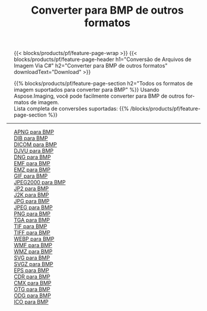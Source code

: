 ﻿---
title: Converter para BMP de outros formatos 
weight: 3920
url: /pt/net/conversion/to/bmp 
lang: pt
langdirlevel: 2
locales: zh-hans,ja,it,ru,de,es,fr,nl,id,lt,pl,pt,vi,tr,ko,zh-hant,ar,hi,th,sv,cs,uk,he
description: Usando o Aspose.Imaging, você pode facilmente converter para BMP de outros formatos
---

{{< blocks/products/pf/feature-page-wrap >}}
{{< blocks/products/pf/feature-page-header h1="Conversão de Arquivos de Imagem Via C#" h2="Converter para BMP de outros formatos" downloadText="Download" >}}


{{% blocks/products/pf/feature-page-section  h2="Todos os formatos de imagem suportados para converter para BMP" %}}
Usando Aspose.Imaging, você pode facilmente converter para BMP de outros formatos de imagem.
<br/>
Lista completa de conversões suportadas:
{{% /blocks/products/pf/feature-page-section %}}
<div class="container-fluid productfamilypage bg-gray">
    <div class="convertypes bg-gray agp-content section">
        <div class="container">
		<hr style="margin-left:-20px;"/>
		<div class="row other-converters">
		    <div class='col-md-2 other-converter remove-lp remove-rp'><a href="/imaging/pt/net/conversion/apng-to-bmp" >APNG para BMP</a></div>
<div class='col-md-2 other-converter remove-lp remove-rp'><a href="/imaging/pt/net/conversion/dib-to-bmp" >DIB para BMP</a></div>
<div class='col-md-2 other-converter remove-lp remove-rp'><a href="/imaging/pt/net/conversion/dicom-to-bmp" >DICOM para BMP</a></div>
<div class='col-md-2 other-converter remove-lp remove-rp'><a href="/imaging/pt/net/conversion/djvu-to-bmp" >DJVU para BMP</a></div>
<div class='col-md-2 other-converter remove-lp remove-rp'><a href="/imaging/pt/net/conversion/dng-to-bmp" >DNG para BMP</a></div>
<div class='col-md-2 other-converter remove-lp remove-rp'><a href="/imaging/pt/net/conversion/emf-to-bmp" >EMF para BMP</a></div>
<div class='col-md-2 other-converter remove-lp remove-rp'><a href="/imaging/pt/net/conversion/emz-to-bmp" >EMZ para BMP</a></div>
<div class='col-md-2 other-converter remove-lp remove-rp'><a href="/imaging/pt/net/conversion/gif-to-bmp" >GIF para BMP</a></div>
<div class='col-md-2 other-converter remove-lp remove-rp'><a href="/imaging/pt/net/conversion/jpeg2000-to-bmp" >JPEG2000 para BMP</a></div>
<div class='col-md-2 other-converter remove-lp remove-rp'><a href="/imaging/pt/net/conversion/jp2-to-bmp" >JP2 para BMP</a></div>
<div class='col-md-2 other-converter remove-lp remove-rp'><a href="/imaging/pt/net/conversion/j2k-to-bmp" >J2K para BMP</a></div>
<div class='col-md-2 other-converter remove-lp remove-rp'><a href="/imaging/pt/net/conversion/jpg-to-bmp" >JPG para BMP</a></div>
<div class='col-md-2 other-converter remove-lp remove-rp'><a href="/imaging/pt/net/conversion/jpeg-to-bmp" >JPEG para BMP</a></div>
<div class='col-md-2 other-converter remove-lp remove-rp'><a href="/imaging/pt/net/conversion/png-to-bmp" >PNG para BMP</a></div>
<div class='col-md-2 other-converter remove-lp remove-rp'><a href="/imaging/pt/net/conversion/tga-to-bmp" >TGA para BMP</a></div>
<div class='col-md-2 other-converter remove-lp remove-rp'><a href="/imaging/pt/net/conversion/tif-to-bmp" >TIF para BMP</a></div>
<div class='col-md-2 other-converter remove-lp remove-rp'><a href="/imaging/pt/net/conversion/tiff-to-bmp" >TIFF para BMP</a></div>
<div class='col-md-2 other-converter remove-lp remove-rp'><a href="/imaging/pt/net/conversion/webp-to-bmp" >WEBP para BMP</a></div>
<div class='col-md-2 other-converter remove-lp remove-rp'><a href="/imaging/pt/net/conversion/wmf-to-bmp" >WMF para BMP</a></div>
<div class='col-md-2 other-converter remove-lp remove-rp'><a href="/imaging/pt/net/conversion/wmz-to-bmp" >WMZ para BMP</a></div>
<div class='col-md-2 other-converter remove-lp remove-rp'><a href="/imaging/pt/net/conversion/svg-to-bmp" >SVG para BMP</a></div>
<div class='col-md-2 other-converter remove-lp remove-rp'><a href="/imaging/pt/net/conversion/svgz-to-bmp" >SVGZ para BMP</a></div>
<div class='col-md-2 other-converter remove-lp remove-rp'><a href="/imaging/pt/net/conversion/eps-to-bmp" >EPS para BMP</a></div>
<div class='col-md-2 other-converter remove-lp remove-rp'><a href="/imaging/pt/net/conversion/cdr-to-bmp" >CDR para BMP</a></div>
<div class='col-md-2 other-converter remove-lp remove-rp'><a href="/imaging/pt/net/conversion/cmx-to-bmp" >CMX para BMP</a></div>
<div class='col-md-2 other-converter remove-lp remove-rp'><a href="/imaging/pt/net/conversion/otg-to-bmp" >OTG para BMP</a></div>
<div class='col-md-2 other-converter remove-lp remove-rp'><a href="/imaging/pt/net/conversion/odg-to-bmp" >ODG para BMP</a></div>
<div class='col-md-2 other-converter remove-lp remove-rp'><a href="/imaging/pt/net/conversion/ico-to-bmp" >ICO para BMP</a></div>
                </div>
        </div>
    </div>
</div>
<br/>


